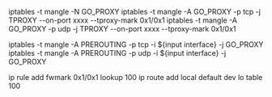 iptables -t mangle -N GO_PROXY
iptables -t mangle -A GO_PROXY -p tcp -j TPROXY --on-port xxxx --tproxy-mark 0x1/0x1 
iptables -t mangle -A GO_PROXY -p udp -j TPROXY --on-port xxxx --tproxy-mark 0x1/0x1

iptables -t mangle -A PREROUTING -p tcp -i ${input interface} -j GO_PROXY 
iptables -t mangle -A PREROUTING -p udp -i ${input interface} -j GO_PROXY

ip rule add fwmark 0x1/0x1 lookup 100 ip route add local default dev lo table 100
